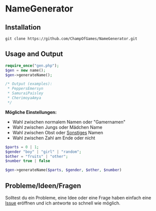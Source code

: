 # NameGenerator

## Installation

```
git clone https://github.com/ChampOfGames/NameGenerator.git
```

## Usage and Output
```php
require_once("gen.php");
$gen = new name();
$gen->generateName();

/* Output (examples):
 * PeppersEmersyn
 * SamuraiPaisley
 * CherimoyaAmya
 */
```
**Mögliche Einstellungen:**

 - Wahl zwischen normalem Namen oder "Gamernamen"
 - Wahl zwischen Jungs oder Mädchen Name
 - Wahl zwischen Obst oder [Sonstiges](https://github.com/ChampOfGames/NameGenerator/blob/master/sonstiges.md) Namen
 - Wahl zwischen Zahl am Ende oder nicht

```php
$parts = 0 | 1;
$gender "boy" | "girl" | "random";
$other = "fruits" | "other";
$number true | false

$gen->generateName($parts, $gender, $other, $number)
```

## Probleme/Ideen/Fragen

Solltest du ein Probleme, eine Idee oder eine Frage haben einfach eine [Issue](https://github.com/ChampOfGames/NameGenerator/issues) eröffnen und ich antworte so schnell wie möglich.